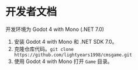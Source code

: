 # 开发者文档

开发环境为 Godot 4 with Mono (.NET 7.0)

1. 安装 Godot 4 with Mono 和 .NET SDK 7.0。
2. 克隆仓库代码。`git clone https://github.com/lightyears1998/cmsgame.git`
3. 使用 Godot 4 with Mono 打开 `Game` 目录。
